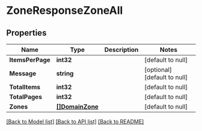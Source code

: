 # ZoneResponseZoneAll

## Properties
Name | Type | Description | Notes
------------ | ------------- | ------------- | -------------
**ItemsPerPage** | **int32** |  | [default to null]
**Message** | **string** |  | [optional] [default to null]
**TotalItems** | **int32** |  | [default to null]
**TotalPages** | **int32** |  | [default to null]
**Zones** | [**[]DomainZone**](domain.Zone.md) |  | [default to null]

[[Back to Model list]](../README.md#documentation-for-models) [[Back to API list]](../README.md#documentation-for-api-endpoints) [[Back to README]](../README.md)

